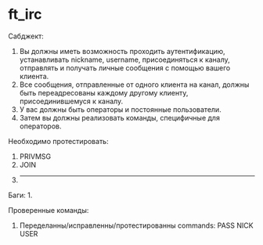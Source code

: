 # ft_irc

Сабджект:
1. Вы должны иметь возможность проходить аутентификацию, устанавливать nickname, username, присоединяться к каналу,
отправлять и получать личные сообщения с помощью вашего клиента.
2. Все сообщения, отправленные от одного клиента на канал, должны быть переадресованы
каждому другому клиенту, присоединившемуся к каналу.
3. У вас должны быть операторы и постоянные пользователи.
4. Затем вы должны реализовать команды, специфичные для операторов.

Необходимо протестировать:
1. PRIVMSG
2. JOIN
3. ***

Баги:
1. 

Проверенные команды:
1. Переделанны/исправленны/протестированны commands: PASS NICK USER
